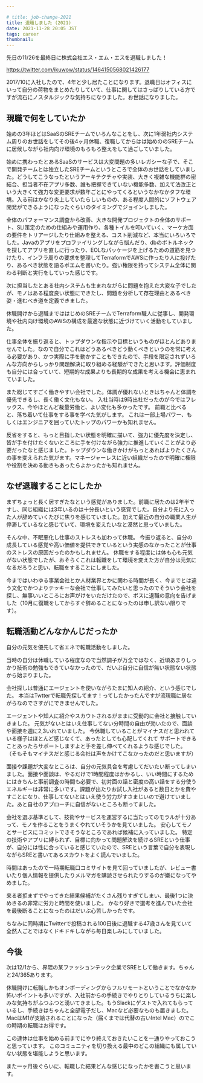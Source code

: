 ```yaml
---

# title: job-change-2021
title: 退職しました (2021)
date: 2021-11-28 20:05 JST
tags: career
thumbnail:
---
```


先日の11/26を最終日に株式会社エス・エム・エスを退職しました！

https://twitter.com/ikuwow/status/1464150568021426177

2017/10に入社したので、4年と少し居たことになります。退職日はオフィスにいって自分の荷物をまとめたりしていて、仕事に関してはさっぱりしている方ですが流石にノスタルジックな気持ちになりました。お世話になりました。

## 現職で何をしていたか

始めの3年ほどはSaaSのSREチームでいろんなことをし、次に1年弱社内システム周りのお世話をしてその後4ヶ月休職、復職してからはは始めののSREチームに居候しながら社内向け環境のもろもろ整えをして過ごしていました。

始めに携わったとあるSaaSのサービスは大変問題の多いレガシーな子で、そこで開発チームとは独立したSREチームというところで全体のお世話をしていました。どうしてこうなったというアーキテクチャや実装、大きく複雑な機能群の密結合、担当者不在アプリ多数、誰も把握できていない機能多数、加えて法改正という大きくて強力な変更要求が数年ごとにやってくるというなかなかタフな環境。入る前はかなり炎上していたらしいものの、ある程度人間的にソフトウェア開発ができるようになったぐらいのタイミングでジョインしました。

<!-- textlint-disable -->
全体のパフォーマンス調査から改善、大きな開発プロジェクトの全体のサポート、SLI策定のための仕組みや運用作り、各種トイルを叩いていく、マーケ方面の要件をトリアージしたり仕組みを整える、コスト削減など、本当にいろいろでした。Javaのアプリをプロファイリングしながら悩んだり、dbのボトルネックを探してアプリを直しに行ったり、EOLなパッケージを上げるための道筋を見つけたり、インフラ周りの要求を整理してTerraformでAWSに作ったり人に投げたり、あるべき状態を語るポエムを書いたり。強い権限を持ってシステム全体に関わる判断と実行をしていった感じです。
<!-- textlint-enable -->

次に担当したとある社内システムも生まれながらに問題を抱えた大変な子でしたが、モノはある程度良い状態にできたし、問題を分析して存在理由とあるべき姿・進むべき道を定義できました。

休職開けから退職までははじめのSREチームでTerraform職人に従事し、開発環境や社内向け環境のAWSの構成を最適な状態に近づけていく活動をしていました。

仕事全体を振り返ると、トップダウンな指示や目標というものがほとんどありませんでした。なので自分でこれはどうあるべきどう動くべきというのを常に考える必要があり、かつ実際に手を動かすこともできたので、手段を限定されずいろんな方向からしっかり問題解決に取り組める経験ができたと思います。評価制度も自分には合っていて、短期的な成果よりも長期的な成果を考える機会に恵まれていました。

また総じてすごく働きやすい会社でした。体調が優れないときはちゃんと体調を優先できるし、長く働く文化もない。
入社当時は9時出社だったのが今ではフレックス、今やほとんど裁量労働と、よい変化も多かったです。
前職と比べると、落ち着いて仕事をする事を学べた気がします。
これは一部上場パワー、もしくはエンジニアを囲っていたトップのパワーかも知れません。

反省をすると、もっと目指したい状態を明確に描いて、強力に優先度を決定し、皆が手を付けたくないところに手を付けながら強力に推進していくことがより必要だったなと感じました。トップダウンな働きかけがもっとあればよりたくさんの事を変えられた気がます。マネージャーレスに近い組織だったので明確に権限や役割を決める動きもあったらよかったかも知れません。

## なぜ退職することにしたか

まずちょっと長く居すぎたなという感覚がありました。前職に居たのは2年半ですし、同じ組織には3年いるのは十分長いという感覚でした。自分より先に入った人が辞めていくたびに焦りを感じていました。加えて最近の自分の職業人生が停滞しているなと感じていて、環境を変えたいなと漠然と思っていました。

そんな中、不眠悪化し仕事のストレスも加わって休職。
今振り返ると、自分の成長している感覚や高い価値を提供できているという実感のなかったことが仕事のストレスの原因だったのかもしれません。
休職をする程度には体も心も元気がない状態でしたが、おそらくこれは転職をして環境を変えた方が自分は元気になるだろうと思い、転職をすることにしました。

今まではいわゆる事業会社とか人材業界とかに関わる時間が長く、今までとは違う文化でかつよりテッキーな会社で仕事してみたいと思ったのでそういう会社を探し、無事いいところにお声がけをいただけたので、ボスに退職の意向を告げました（10月に復職をしてからすぐ辞めることになったのは申し訳ない限りです）。

## 転職活動どんなかんじだったか

自分の元気を優先して省エネで転職活動をしました。

当時の自分は休職している程度なので当然調子が万全ではなく、近頃あまりしっかり技術の勉強もできていなかったので、だいぶ自分に自信が無い状態ない状態から始まりました。

会社探しは普通にエージェントを使いながらたまに知人の紹介、という感じでした。
本当はTwtterで転職先探してます！ってしたかったんですが流現職に居ながらなのでさすがにできませんでした。

エージェントや知人に紹介やスカウトされるがままに受動的に会社と接触していきました。
元気がないとはいえ仕事してない分時間の自由が効いたので、面談や面接を週に2,3いれていました。
今休職していることがマイナスだと思われている様子はほとんど感じなくて、あったとしても心配してくれて
サポートできることあったらサポートしますよと手を差し伸べてくれるような感じでした。
（そもそもマイナスだと感じる会社は声をかけてこなかったのだと思いますが）

面接や課題が大変なところは、自分の元気具合を考慮してだいたい断ってしまいました。面接や面談は、やるだけで1時間程度はかかるし、いい時間にするためにはきちんと事前調査の時間も必要で、初対面の話と密度の高い話をする分使うエネルギーは非常に多いです。課題が出たりお試し入社があると数日とかを費やすことになり、仕事してないとはいえ使う労力がすさまじいので避けていました。あと自社のアプローチに自信がないところも断ってました。

会社を選ぶ基準として、技術やサービスを運営するに当たってのモラルが十分あって、モノを作ることをうまくやれていそうかを見ていました。
安心してモノとサービスにコミットできそうなところであれば候補に入っていました。
特定の技術やアプリに縛られず、目標に向かって問題解決を続けるSREという仕事が、自分には性に合っていると感じていたので、SREという言葉で自分を表現しながらSREと書いてあるスカウトをよく読んでいました。

時間はあったので一時期転職口コミサイトを見て回っていましたが、レビュー書いたり個人情報を提供したりメルマガを購読させられたりするのが嫌になってやめました。

来る者拒まずでやってきた結果候補がたくさん残りすぎてしまい、最後1つに決めきるの非常に労力と時間を使いました。
かなり好きで選考を進んでいた会社を最後断ることになったのはだいぶ心苦しかったです。

ちなみに同時期にTwitterで投稿される100日後に退職する47歳さんを見ていて全然人ごとではなくドキドキしながら毎日楽しみにしていました。

## 今後

次は12/1から、界隈の某ファッションテック企業でSREとして働きます。ちゃんと24/365あります。

休職開けに転職しかもオンボーディングからフルリモートということでなかなか怖いポイントも多いですが、入社前からの手続きでやりとりしているうちに楽しみな気持ちがふつふつと湧いてきました。もうSlackにゲストで入れてもらっているし、手続きはちゃんと全部電子だし、Macなど必要なものも届きました。MacはM1が支給されることになった（届くまでは代替の古いIntel Mac）のでこの時期の転職はお得です。

この連休は仕事を始める前までにやり終えておきたいことを一通りやっておこうと思っています。
このコミュニティを切り換える最中のどこの組織にも属していない状態を堪能しようと思います。

また一ヶ月後ぐらいに、転職した結果どんな感じになったかを書こうと思います。
